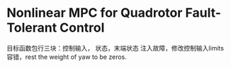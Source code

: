 # Nonlinear MPC for Quadrotor Fault-Tolerant Control


目标函数包行三块：控制输入， 状态，末端状态
注入故障，修改控制输入limits
容错，rest the weight of yaw to be zeros.
